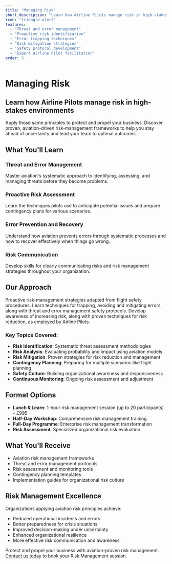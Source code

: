 ```yaml
---
title: "Managing Risk"
short_description: "Learn how Airline Pilots manage risk in high-stakes environments and apply aviation-driven risk-management frameworks to protect and propel your business."
icon: "triangle-alert"
features:
  - "Threat and error management"
  - "Proactive risk identification"
  - "Error trapping techniques"
  - "Risk mitigation strategies"
  - "Safety protocol development"
  - "Expert Airline Pilot facilitation"
order: 5
---
```


# Managing Risk

## Learn how Airline Pilots manage risk in high-stakes environments

Apply those same principles to protect and propel your business. Discover proven, aviation-driven risk-management frameworks to help you stay ahead of uncertainty and lead your team to optimal outcomes.

## What You'll Learn

### Threat and Error Management
Master aviation's systematic approach to identifying, assessing, and managing threats before they become problems.

### Proactive Risk Assessment
Learn the techniques pilots use to anticipate potential issues and prepare contingency plans for various scenarios.

### Error Prevention and Recovery
Understand how aviation prevents errors through systematic processes and how to recover effectively when things go wrong.

### Risk Communication
Develop skills for clearly communicating risks and risk management strategies throughout your organization.

## Our Approach

Proactive risk-management strategies adapted from flight safety procedures. Learn techniques for trapping, avoiding and mitigating errors, along with threat and error management safety protocols. Develop awareness of increasing risk, along with proven techniques for risk reduction, as employed by Airline Pilots.

### Key Topics Covered:
- **Risk Identification**: Systematic threat assessment methodologies
- **Risk Analysis**: Evaluating probability and impact using aviation models
- **Risk Mitigation**: Proven strategies for risk reduction and management
- **Contingency Planning**: Preparing for multiple scenarios like flight planning
- **Safety Culture**: Building organizational awareness and responsiveness
- **Continuous Monitoring**: Ongoing risk assessment and adjustment

## Format Options

- **Lunch & Learn**: 1-hour risk management session (up to 20 participants) - £995
- **Half-Day Workshop**: Comprehensive risk management training
- **Full-Day Programme**: Enterprise risk management transformation
- **Risk Assessment**: Specialized organizational risk evaluation

## What You'll Receive

- Aviation risk management frameworks
- Threat and error management protocols
- Risk assessment and monitoring tools
- Contingency planning templates
- Implementation guides for organizational risk culture

## Risk Management Excellence

Organizations applying aviation risk principles achieve:
- Reduced operational incidents and errors
- Better preparedness for crisis situations
- Improved decision-making under uncertainty
- Enhanced organizational resilience
- More effective risk communication and awareness

Protect and propel your business with aviation-proven risk management. [Contact us today](/contact) to book your Risk Management session.
